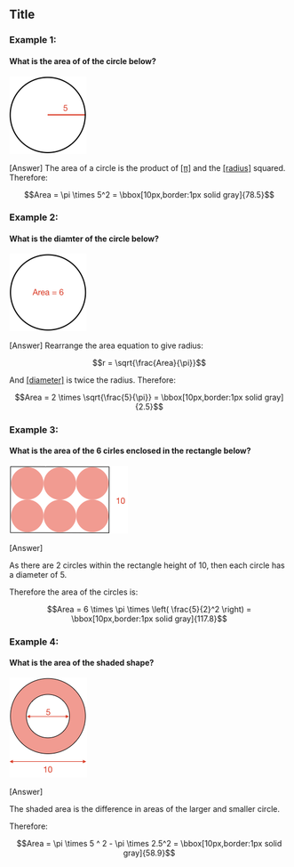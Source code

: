 ## Title


### Example 1:

#### What is the area of of the circle below?

![](ex1.png)

<hintLow>[Answer]
The area of a circle is the product of [[π]]((qr,'Math/Geometry_1/Circle/base/Pi',#00756F)) and the [[radius]]((qr,'Math/Geometry_1/Circle/base/Radius',#00756F))  squared. Therefore:

$$Area = \pi \times 5^2 = \bbox[10px,border:1px solid gray]{78.5}$$ 
</hintLow>

### Example 2:

#### What is the diamter of the circle below?

![](ex2.png)

<hintLow>[Answer]
Rearrange the area equation to give radius:

$$r = \sqrt{\frac{Area}{\pi}}$$

And [[diameter]]((qr,'Math/Geometry_1/Circle/base/Diameter',#00756F)) is twice the radius. Therefore:

$$Area = 2 \times \sqrt{\frac{5}{\pi}} = \bbox[10px,border:1px solid gray]{2.5}$$ 
</hintLow>


### Example 3:

#### What is the area of the 6 cirles enclosed in the rectangle below?

![](ex3.png)

<hintLow>[Answer]

As there are 2 circles within the rectangle height of 10, then each circle has a diameter of 5.

Therefore the area of the circles is:

$$Area = 6 \times \pi \times \left( \frac{5}{2}^2 \right) = \bbox[10px,border:1px solid gray]{117.8}$$ 

</hintLow>


### Example 4:

#### What is the area of the shaded shape?

![](ex4.png)

<hintLow>[Answer]

The shaded area is the difference in areas of the larger and smaller circle.

Therefore:

$$Area = \pi \times 5 ^ 2 - \pi \times 2.5^2 = \bbox[10px,border:1px solid gray]{58.9}$$ 

</hintLow>

